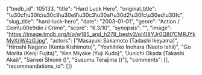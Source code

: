 {"tmdb_id": 105133, "title": "Hard Luck Hero", "original_title": "\u30cf\u30fc\u30c9\u30e9\u30c3\u30af\u30d2\u30fc\u30ed\u30fc", "slug_title": "hard-luck-hero", "date": "2003-01-01", "genre": "Action / Com\u00e9die / Crime", "score": "6.3/10", "synopsis": "", "image": "https://image.tmdb.org/t/p/w185_and_h278_bestv2/pI4I8YJr0Q8l7CMRJYkMyXnW4zG.jpg", "actors": ["Masayuki Sakamoto (Tadashi Ikeyama)", "Hiroshi Nagano (Kenta Kishimoto)", "Yoshihiko Inohara (Naoto Ishii)", "Go Morita (Kenji Fujita)", "Ken Miyake (Yuji Kudo)", "Junichi Okada (Takashi Akai)", "Sansei Shiomi ()", "Susumu Terajima ()"], "comments": [], "recommandations_id": []}